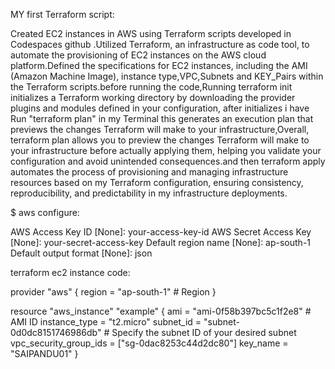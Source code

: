 MY first Terraform script:

Created EC2 instances in AWS using Terraform scripts developed in Codespaces github .Utilized Terraform, an infrastructure as code tool, to automate the provisioning of EC2 instances on the AWS cloud platform.Defined the specifications for EC2 instances, including the AMI (Amazon Machine Image), instance type,VPC,Subnets and KEY_Pairs within the Terraform scripts.before running the code,Running terraform init initializes a Terraform working directory by downloading the provider plugins and modules defined in your configuration, after initializes i have Run "terraform plan" in my Terminal this generates an execution plan that previews the changes Terraform will make to your infrastructure,Overall, terraform plan allows you to preview the changes Terraform will make to your infrastructure before actually applying them, helping you validate your configuration and avoid unintended consequences.and then terraform apply automates the process of provisioning and managing infrastructure resources based on my Terraform configuration, ensuring consistency, reproducibility, and predictability in my infrastructure deployments.

$ aws configure:

AWS Access Key ID [None]: your-access-key-id
AWS Secret Access Key [None]: your-secret-access-key
Default region name [None]: ap-south-1
Default output format [None]: json

terraform ec2 instance code:

provider "aws" {
    region = "ap-south-1"  # Region 
}

resource "aws_instance" "example" {
    ami           = "ami-0f58b397bc5c1f2e8"  # AMI ID
    instance_type = "t2.micro"
    subnet_id     = "subnet-0d0dc8151746986db"  # Specify the subnet ID of your desired subnet
  vpc_security_group_ids = ["sg-0dac8253c44d2dc80"]
  key_name = "SAIPANDU01"
}

              
